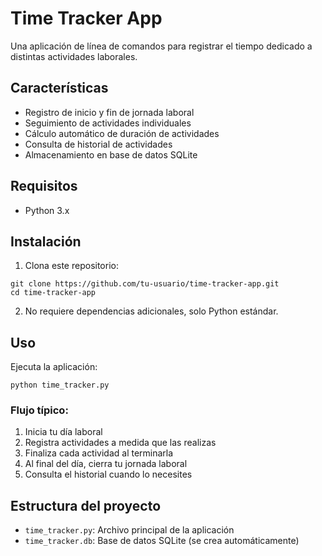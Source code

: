 # Time Tracker App

Una aplicación de línea de comandos para registrar el tiempo dedicado a distintas actividades laborales.

## Características

- Registro de inicio y fin de jornada laboral
- Seguimiento de actividades individuales
- Cálculo automático de duración de actividades
- Consulta de historial de actividades
- Almacenamiento en base de datos SQLite

## Requisitos

- Python 3.x

## Instalación

1. Clona este repositorio:
```
git clone https://github.com/tu-usuario/time-tracker-app.git
cd time-tracker-app
```

2. No requiere dependencias adicionales, solo Python estándar.

## Uso

Ejecuta la aplicación:
```
python time_tracker.py
```

### Flujo típico:

1. Inicia tu día laboral
2. Registra actividades a medida que las realizas
3. Finaliza cada actividad al terminarla
4. Al final del día, cierra tu jornada laboral
5. Consulta el historial cuando lo necesites

## Estructura del proyecto

- `time_tracker.py`: Archivo principal de la aplicación
- `time_tracker.db`: Base de datos SQLite (se crea automáticamente)